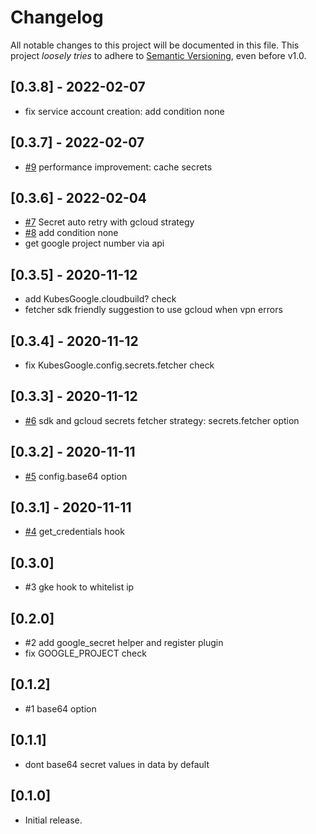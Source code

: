 # Changelog

All notable changes to this project will be documented in this file.
This project *loosely tries* to adhere to [Semantic Versioning](http://semver.org/), even before v1.0.

## [0.3.8] - 2022-02-07
- fix service account creation: add condition none

## [0.3.7] - 2022-02-07
- [#9](https://github.com/boltops-tools/kubes_google/pull/9) performance improvement: cache secrets

## [0.3.6] - 2022-02-04
- [#7](https://github.com/boltops-tools/kubes_google/pull/7) Secret auto retry with gcloud strategy
- [#8](https://github.com/boltops-tools/kubes_google/pull/8) add condition none
- get google project number via api

## [0.3.5] - 2020-11-12
- add KubesGoogle.cloudbuild? check
- fetcher sdk friendly suggestion to use gcloud when vpn errors

## [0.3.4] - 2020-11-12
- fix KubesGoogle.config.secrets.fetcher check

## [0.3.3] - 2020-11-12
- [#6](https://github.com/boltops-tools/kubes_google/pull/6) sdk and gcloud secrets fetcher strategy: secrets.fetcher option

## [0.3.2] - 2020-11-11
- [#5](https://github.com/boltops-tools/kubes_google/pull/5) config.base64 option

## [0.3.1] - 2020-11-11
- [#4](https://github.com/boltops-tools/kubes_google/pull/4) get_credentials hook

## [0.3.0]
- #3 gke hook to whitelist ip

## [0.2.0]
- #2 add google_secret helper and register plugin
- fix GOOGLE_PROJECT check

## [0.1.2]
- #1 base64 option

## [0.1.1]
- dont base64 secret values in data by default

## [0.1.0]
- Initial release.
